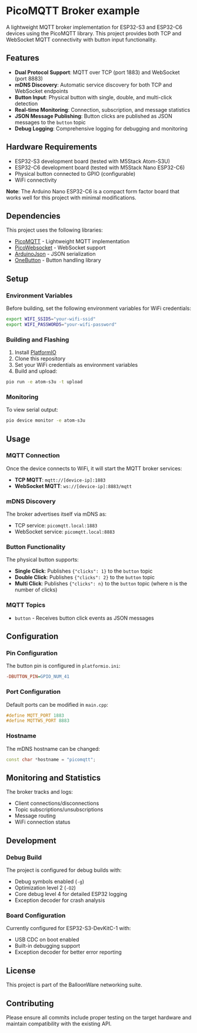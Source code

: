 # PicoMQTT Broker example

A lightweight MQTT broker implementation for ESP32-S3 and ESP32-C6 devices using the PicoMQTT library. This project provides both TCP and WebSocket MQTT connectivity with button input functionality.

## Features

- **Dual Protocol Support**: MQTT over TCP (port 1883) and WebSocket (port 8883)
- **mDNS Discovery**: Automatic service discovery for both TCP and WebSocket endpoints
- **Button Input**: Physical button with single, double, and multi-click detection
- **Real-time Monitoring**: Connection, subscription, and message statistics
- **JSON Message Publishing**: Button clicks are published as JSON messages to the `button` topic
- **Debug Logging**: Comprehensive logging for debugging and monitoring

## Hardware Requirements

- ESP32-S3 development board (tested with M5Stack Atom-S3U)
- ESP32-C6 development board (tested with M5Stack Nano ESP32-C6)
- Physical button connected to GPIO (configurable)
- WiFi connectivity

**Note**: The Arduino Nano ESP32-C6 is a compact form factor board that works well for this project with minimal modifications.

## Dependencies

This project uses the following libraries:

- [PicoMQTT](https://github.com/mlesniew/PicoMQTT.git) - Lightweight MQTT implementation
- [PicoWebsocket](https://github.com/mlesniew/PicoWebsocket.git) - WebSocket support
- [ArduinoJson](https://github.com/bblanchon/ArduinoJson.git) - JSON serialization
- [OneButton](https://github.com/mathertel/OneButton) - Button handling library

## Setup

### Environment Variables

Before building, set the following environment variables for WiFi credentials:

```bash
export WIFI_SSID5="your-wifi-ssid"
export WIFI_PASSWORD5="your-wifi-password"
```

### Building and Flashing

1. Install [PlatformIO](https://platformio.org/)
2. Clone this repository
3. Set your WiFi credentials as environment variables
4. Build and upload:

```bash
pio run -e atom-s3u -t upload
```

### Monitoring

To view serial output:

```bash
pio device monitor -e atom-s3u
```

## Usage

### MQTT Connection

Once the device connects to WiFi, it will start the MQTT broker services:

- **TCP MQTT**: `mqtt://[device-ip]:1883`
- **WebSocket MQTT**: `ws://[device-ip]:8883/mqtt`

### mDNS Discovery

The broker advertises itself via mDNS as:
- TCP service: `picomqtt.local:1883`
- WebSocket service: `picomqtt.local:8883`

### Button Functionality

The physical button supports:
- **Single Click**: Publishes `{"clicks": 1}` to the `button` topic
- **Double Click**: Publishes `{"clicks": 2}` to the `button` topic
- **Multi Click**: Publishes `{"clicks": n}` to the `button` topic (where n is the number of clicks)

### MQTT Topics

- `button` - Receives button click events as JSON messages

## Configuration

### Pin Configuration

The button pin is configured in `platformio.ini`:

```ini
-DBUTTON_PIN=GPIO_NUM_41
```

### Port Configuration

Default ports can be modified in `main.cpp`:

```cpp
#define MQTT_PORT 1883
#define MQTTWS_PORT 8883
```

### Hostname

The mDNS hostname can be changed:

```cpp
const char *hostname = "picomqtt";
```

## Monitoring and Statistics

The broker tracks and logs:
- Client connections/disconnections
- Topic subscriptions/unsubscriptions
- Message routing
- WiFi connection status

## Development

### Debug Build

The project is configured for debug builds with:
- Debug symbols enabled (`-g`)
- Optimization level 2 (`-O2`)
- Core debug level 4 for detailed ESP32 logging
- Exception decoder for crash analysis

### Board Configuration

Currently configured for ESP32-S3-DevKitC-1 with:
- USB CDC on boot enabled
- Built-in debugging support
- Exception decoder for better error reporting

## License

This project is part of the BalloonWare networking suite.

## Contributing

Please ensure all commits include proper testing on the target hardware and maintain compatibility with the existing API.
